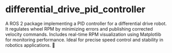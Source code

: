 # differential_drive_pid_controller
A ROS 2 package implementing a PID controller for a differential drive robot. It regulates wheel RPM by minimizing errors and publishing corrected velocity commands. Includes real-time RPM visualization using Matplotlib for monitoring performance. Ideal for precise speed control and stability in robotics applications. 🚀
